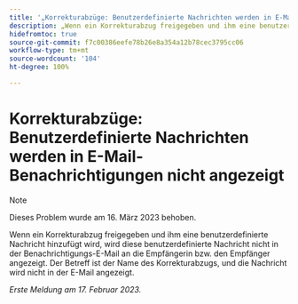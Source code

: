 ```yaml
---
title: '„Korrekturabzüge: Benutzerdefinierte Nachrichten werden in E-Mail-Benachrichtigungen nicht angezeigt“'
description: „Wenn ein Korrekturabzug freigegeben und ihm eine benutzerdefinierte Nachricht hinzufügt wird, wird diese benutzerdefinierte Nachricht nicht in der Benachrichtigungs-E-Mail an die Empfängerin bzw. den Empfänger angezeigt. Der Betreff ist der Name des Korrekturabzugs, und die Nachricht wird nicht in der E-Mail angezeigt.“
hidefromtoc: true
source-git-commit: f7c00386eefe78b26e8a354a12b78cec3795cc06
workflow-type: tm+mt
source-wordcount: '104'
ht-degree: 100%

---
```



# Korrekturabzüge: Benutzerdefinierte Nachrichten werden in E-Mail-Benachrichtigungen nicht angezeigt

>[!NOTE]
>
>Dieses Problem wurde am 16. März 2023 behoben.

Wenn ein Korrekturabzug freigegeben und ihm eine benutzerdefinierte Nachricht hinzufügt wird, wird diese benutzerdefinierte Nachricht nicht in der Benachrichtigungs-E-Mail an die Empfängerin bzw. den Empfänger angezeigt. Der Betreff ist der Name des Korrekturabzugs, und die Nachricht wird nicht in der E-Mail angezeigt.

_Erste Meldung am 17. Februar 2023._

